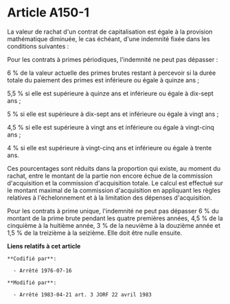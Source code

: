 # Article A150-1

La valeur de rachat d'un contrat de capitalisation est égale à la provision mathématique diminuée, le cas échéant, d'une
indemnité fixée dans les conditions suivantes :

Pour les contrats à primes périodiques, l'indemnité ne peut pas dépasser :

6 % de la valeur actuelle des primes brutes restant à percevoir si la durée totale du paiement des primes est inférieure ou
égale à quinze ans ;

5,5 % si elle est supérieure à quinze ans et inférieure ou égale à dix-sept ans ;

5 % si elle est supérieure à dix-sept ans et inférieure ou égale à vingt ans ;

4,5 % si elle est supérieure à vingt ans et inférieure ou égale à vingt-cinq ans ;

4 % si elle est supérieure à vingt-cinq ans et inférieure ou égale à trente ans.

Ces pourcentages sont réduits dans la proportion qui existe, au moment du rachat, entre le montant de la partie non encore
échue de la commission d'acquisition et la commission d'acquisition totale. Le calcul est effectué sur le montant maximal de
la commission d'acquisition en appliquant les règles relatives à l'échelonnement et à la limitation des dépenses
d'acquisition.

Pour les contrats à prime unique, l'indemnité ne peut pas dépasser 6 % du montant de la prime brute pendant les quatre
premières années, 4,5 % de la cinquième à la huitième année, 3 % de la neuvième à la douzième année et 1,5 % de la treizième
à la seizième. Elle doit être nulle ensuite.

**Liens relatifs à cet article**

	**Codifié par**:

	  - Arrêté 1976-07-16

	**Modifié par**:

	  - Arrêté 1983-04-21 art. 3 JORF 22 avril 1983
